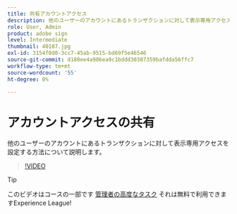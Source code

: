 ```yaml
---
title: 共有アカウントアクセス
description: 他のユーザーのアカウントにあるトランザクションに対して表示専用アクセスを設定する方法について説明します
role: User, Admin
product: adobe sign
level: Intermediate
thumbnail: 40187.jpg
exl-id: 3154f0d0-3cc7-45ab-9515-bd69f5e46546
source-git-commit: d180ee4a986ea9c1bddd30387359bafdda56ffc7
workflow-type: tm+mt
source-wordcount: '55'
ht-degree: 0%

---
```


# アカウントアクセスの共有

他のユーザーのアカウントにあるトランザクションに対して表示専用アクセスを設定する方法について説明します。

>[!VIDEO](https://video.tv.adobe.com/v/40187?hidetitle=true)

>[!TIP]
>
>このビデオはコースの一部です [管理者の高度なタスク](https://experienceleague.adobe.com/?recommended=Sign-A-1-2020.1) それは無料で利用できますExperience League!

